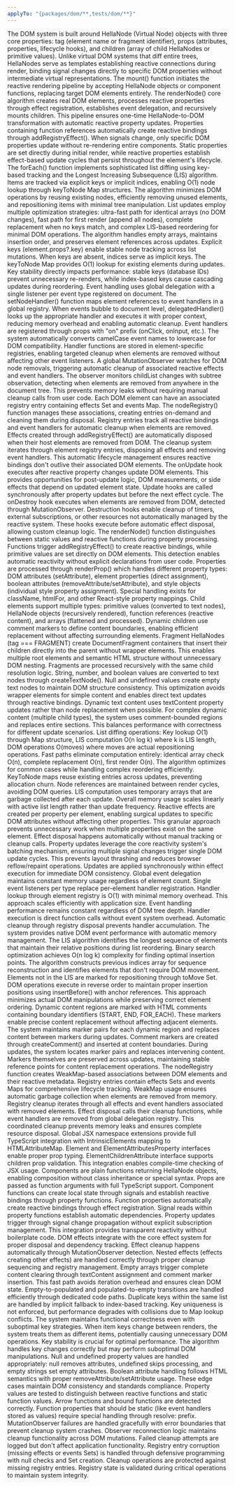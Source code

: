 ```yaml
---
applyTo: "{packages/dom/**,tests/dom/**}"
---
```


<technical-internals>
  <core-architecture>
    <reactive-rendering-system>
      <hellanode-architecture>
        The DOM system is built around HellaNode (Virtual Node) objects
        with three core properties: tag (element name or fragment identifier), props (attributes, properties, lifecycle hooks), and children (array of child HellaNodes or primitive values). Unlike virtual DOM systems that diff entire trees, HellaNodes serve as templates establishing reactive connections during render, binding signal changes directly to specific DOM properties without intermediate virtual representations.
      </hellanode-architecture>
      <mount-pipeline>
        The mount() function initiates the reactive rendering pipeline by accepting HellaNode objects or component functions, replacing target DOM elements entirely. The renderNode() core algorithm creates real DOM elements, processes reactive properties through effect registration, establishes event delegation, and recursively mounts children. This pipeline ensures one-time HellaNode-to-DOM transformation with automatic reactive property updates.
      </mount-pipeline>
      <reactive-property-binding>
        Properties containing function references automatically create reactive bindings through addRegistryEffect(). When signals change, only specific DOM properties update without re-rendering entire components. Static properties are set directly during initial render, while reactive properties establish effect-based update cycles that persist throughout the element's lifecycle.
      </reactive-property-binding>
    </reactive-rendering-system>
    <list-rendering-engine>
      <foreach-algorithm>
        The forEach() function implements sophisticated list diffing using key-based tracking and the Longest Increasing Subsequence (LIS) algorithm. Items are tracked via explicit keys or implicit indices, enabling O(1) node lookup through keyToNode Map structures. The algorithm minimizes DOM operations by reusing existing nodes, efficiently removing unused elements, and repositioning items with minimal tree manipulation.
      </foreach-algorithm>
      <diffing-strategies>
        List updates employ multiple optimization strategies: ultra-fast path for identical arrays (no DOM changes), fast path for first render (append all nodes), complete replacement when no keys match, and complex LIS-based reordering for minimal DOM operations. The algorithm handles empty arrays, maintains insertion order, and preserves element references across updates.
      </diffing-strategies>
      <key-based-optimization>
        Explicit keys (element.props?.key) enable stable node tracking across list mutations. When keys are absent, indices serve as implicit keys. The keyToNode Map provides O(1) lookup for existing elements during updates. Key stability directly impacts performance: stable keys (database IDs) prevent unnecessary re-renders, while index-based keys cause cascading updates during reordering.
      </key-based-optimization>
    </list-rendering-engine>
    <event-system>
      <global-delegation>
        Event handling uses global delegation with a single listener per event type registered on document. The setNodeHandler() function maps element references to event handlers in a global registry. When events bubble to document level, delegatedHandler() looks up the appropriate handler and executes it with proper context, reducing memory overhead and enabling automatic cleanup.
      </global-delegation>
      <handler-registration>
        Event handlers are registered through props with "on" prefix (onClick, onInput, etc.). The system automatically converts camelCase event names to lowercase for DOM compatibility. Handler functions are stored in element-specific registries, enabling targeted cleanup when elements are removed without affecting other event listeners.
      </handler-registration>
    </event-system>
  </core-architecture>
  <memory-management>
    <automatic-cleanup-system>
      <mutation-observer-integration>
        A global MutationObserver watches for DOM node removals, triggering automatic cleanup of associated reactive effects and event handlers. The observer monitors childList changes with subtree observation, detecting when elements are removed from anywhere in the document tree. This prevents memory leaks without requiring manual cleanup calls from user code.
      </mutation-observer-integration>
      <node-registry-architecture>
        Each DOM element can have an associated registry entry containing effects Set and events Map. The nodeRegistry() function manages these associations, creating entries on-demand and cleaning them during disposal. Registry entries track all reactive bindings and event handlers for automatic cleanup when elements are removed.
      </node-registry-architecture>
      <effect-lifecycle-management>
        Effects created through addRegistryEffect() are automatically disposed when their host elements are removed from DOM. The cleanup system iterates through element registry entries, disposing all effects and removing event handlers. This automatic lifecycle management ensures reactive bindings don't outlive their associated DOM elements.
      </effect-lifecycle-management>
    </automatic-cleanup-system>
    <lifecycle-hooks>
      <update-lifecycle>
        The onUpdate hook executes after reactive property changes update DOM elements. This provides opportunities for post-update logic, DOM measurements, or side effects that depend on updated element state. Update hooks are called synchronously after property updates but before the next effect cycle.
      </update-lifecycle>
      <destruction-lifecycle>
        The onDestroy hook executes when elements are removed from DOM, detected through MutationObserver. Destruction hooks enable cleanup of timers, external subscriptions, or other resources not automatically managed by the reactive system. These hooks execute before automatic effect disposal, allowing custom cleanup logic.
      </destruction-lifecycle>
    </lifecycle-hooks>
  </memory-management>
  <rendering-algorithms>
    <property-resolution>
      <reactive-vs-static-detection>
        The renderNode() function distinguishes between static values and reactive functions during property processing. Functions trigger addRegistryEffect() to create reactive bindings, while primitive values are set directly on DOM elements. This detection enables automatic reactivity without explicit declarations from user code.
      </reactive-vs-static-detection>
      <property-application-pipeline>
        Properties are processed through renderProp() which handles different property types: DOM attributes (setAttribute), element properties (direct assignment), boolean attributes (removeAttribute/setAttribute), and style objects (individual style property assignment). Special handling exists for className, htmlFor, and other React-style property mappings.
      </property-application-pipeline>
    </property-resolution>
    <child-resolution>
      <dynamic-content-handling>
        Child elements support multiple types: primitive values (converted to text nodes), HellaNode objects (recursively rendered), function references (reactive content), and arrays (flattened and processed). Dynamic children use comment markers to define content boundaries, enabling efficient replacement without affecting surrounding elements.
      </dynamic-content-handling>
      <fragment-processing>
        Fragment HellaNodes (tag === FRAGMENT) create DocumentFragment containers that insert their children directly into the parent without wrapper elements. This enables multiple root elements and semantic HTML structure without unnecessary DOM nesting. Fragments are processed recursively with the same child resolution logic.
      </fragment-processing>
    </child-resolution>
    <text-node-optimization>
      <primitive-value-handling>
        String, number, and boolean values are converted to text nodes through createTextNode(). Null and undefined values create empty text nodes to maintain DOM structure consistency. This optimization avoids wrapper elements for simple content and enables direct text updates through reactive bindings.
      </primitive-value-handling>
      <content-replacement-strategy>
        Dynamic text content uses textContent property updates rather than node replacement when possible. For complex dynamic content (multiple child types), the system uses comment-bounded regions and replaces entire sections. This balances performance with correctness for different update scenarios.
      </content-replacement-strategy>
    </text-node-optimization>
  </rendering-algorithms>
  <performance-optimizations>
    <list-diffing-complexity>
      <computational-analysis>
        List diffing operations: Key lookup O(1) through Map structure, LIS computation O(n log k) where k is LIS length, DOM operations O(moves) where moves are actual repositioning operations. Fast paths eliminate computation entirely: identical array check O(n), complete replacement O(n), first render O(n). The algorithm optimizes for common cases while handling complex reordering efficiently.
      </computational-analysis>
      <memory-patterns>
        KeyToNode maps reuse existing entries across updates, preventing allocation churn. Node references are maintained between render cycles, avoiding DOM queries. LIS computation uses temporary arrays that are garbage collected after each update. Overall memory usage scales linearly with active list length rather than update frequency.
      </memory-patterns>
    </list-diffing-complexity>
    <reactive-binding-efficiency>
      <effect-granularity>
        Reactive effects are created per property per element, enabling surgical updates to specific DOM attributes without affecting other properties. This granular approach prevents unnecessary work when multiple properties exist on the same element. Effect disposal happens automatically without manual tracking or cleanup calls.
      </effect-granularity>
      <update-batching>
        Property updates leverage the core reactivity system's batching mechanism, ensuring multiple signal changes trigger single DOM update cycles. This prevents layout thrashing and reduces browser reflow/repaint operations. Updates are applied synchronously within effect execution for immediate DOM consistency.
      </update-batching>
    </reactive-binding-efficiency>
    <event-delegation-benefits>
      <memory-footprint-reduction>
        Global event delegation maintains constant memory usage regardless of element count. Single event listeners per type replace per-element handler registration. Handler lookup through element registry is O(1) with minimal memory overhead. This approach scales efficiently with application size.
      </memory-footprint-reduction>
      <performance-characteristics>
        Event handling performance remains constant regardless of DOM tree depth. Handler execution is direct function calls without event system overhead. Automatic cleanup through registry disposal prevents handler accumulation. The system provides native DOM event performance with automatic memory management.
      </performance-characteristics>
    </event-delegation-benefits>
  </performance-optimizations>
  <advanced-algorithms>
    <longest-increasing-subsequence>
      <algorithm-implementation>
        The LIS algorithm identifies the longest sequence of elements that maintain their relative positions during list reordering. Binary search optimization achieves O(n log k) complexity for finding optimal insertion points. The algorithm constructs previous indices array for sequence reconstruction and identifies elements that don't require DOM movement.
      </algorithm-implementation>
      <dom-movement-minimization>
        Elements not in the LIS are marked for repositioning through toMove Set. DOM operations execute in reverse order to maintain proper insertion positions using insertBefore() with anchor references. This approach minimizes actual DOM manipulations while preserving correct element ordering.
      </dom-movement-minimization>
    </longest-increasing-subsequence>
    <comment-marker-system>
      <dynamic-content-boundaries>
        Dynamic content regions are marked with HTML comments containing boundary identifiers (START, END, FOR_EACH). These markers enable precise content replacement without affecting adjacent elements. The system maintains marker pairs for each dynamic region and replaces content between markers during updates.
      </dynamic-content-boundaries>
      <marker-management>
        Comment markers are created through createComment() and inserted at content boundaries. During updates, the system locates marker pairs and replaces intervening content. Markers themselves are preserved across updates, maintaining stable reference points for content replacement operations.
      </marker-management>
    </comment-marker-system>
    <registry-architecture>
      <element-association-mapping>
        The nodeRegistry function creates WeakMap-based associations between DOM elements and their reactive metadata. Registry entries contain effects Sets and events Maps for comprehensive lifecycle tracking. WeakMap usage ensures automatic garbage collection when elements are removed from memory.
      </element-association-mapping>
      <cleanup-coordination>
        Registry cleanup iterates through all effects and event handlers associated with removed elements. Effect disposal calls their cleanup functions, while event handlers are removed from global delegation registry. This coordinated cleanup prevents memory leaks and ensures complete resource disposal.
      </cleanup-coordination>
    </registry-architecture>
  </advanced-algorithms>
  <integration-patterns>
    <jsx-compatibility>
      <type-system-integration>
        Global JSX namespace extensions provide full TypeScript integration with IntrinsicElements mapping to HTMLAttributeMap. Element and ElementAttributesProperty interfaces enable proper prop typing. ElementChildrenAttribute interface supports children prop validation. This integration enables compile-time checking of JSX usage.
      </type-system-integration>
      <component-function-pattern>
        Components are plain functions returning HellaNode objects, enabling composition without class inheritance or special syntax. Props are passed as function arguments with full TypeScript support. Component functions can create local state through signals and establish reactive bindings through property functions.
      </component-function-pattern>
    </jsx-compatibility>
    <reactive-system-integration>
      <signal-binding-automation>
        Function properties automatically create reactive bindings through effect registration. Signal reads within property functions establish automatic dependencies. Property updates trigger through signal change propagation without explicit subscription management. This integration provides transparent reactivity without boilerplate code.
      </signal-binding-automation>
      <effect-lifecycle-coordination>
        DOM effects integrate with the core effect system for proper disposal and dependency tracking. Effect cleanup happens automatically through MutationObserver detection. Nested effects (effects creating other effects) are handled correctly through proper cleanup sequencing and registry management.
      </effect-lifecycle-coordination>
    </reactive-system-integration>
  </integration-patterns>
  <edge-case-handling>
    <list-update-scenarios>
      <empty-array-handling>
        Empty arrays trigger complete content clearing through textContent assignment and comment marker insertion. This fast path avoids iteration overhead and ensures clean DOM state. Empty-to-populated and populated-to-empty transitions are handled efficiently through dedicated code paths.
      </empty-array-handling>
      <key-collision-management>
        Duplicate keys within the same list are handled by implicit fallback to index-based tracking. Key uniqueness is not enforced, but performance degrades with collisions due to Map lookup conflicts. The system maintains functional correctness even with suboptimal key strategies.
      </key-collision-management>
      <dynamic-key-changes>
        When item keys change between renders, the system treats them as different items, potentially causing unnecessary DOM operations. Key stability is crucial for optimal performance. The algorithm handles key changes correctly but may perform suboptimal DOM manipulations.
      </dynamic-key-changes>
    </list-update-scenarios>
    <property-edge-cases>
      <null-undefined-handling>
        Null and undefined property values are handled appropriately:
        null removes attributes, undefined skips processing, and empty strings set empty attributes. Boolean attribute handling follows HTML semantics with proper removeAttribute/setAttribute usage. These edge cases maintain DOM consistency and standards compliance.
      </null-undefined-handling>
      <function-vs-value-disambiguation>
        Property values are tested to distinguish between reactive functions and static function values. Arrow functions and bound functions are detected correctly. Function properties that should be static (like event handlers stored as values) require special handling through resolve: prefix.
      </function-vs-value-disambiguation>
    </property-edge-cases>
    <cleanup-error-handling>
      <observer-failure-recovery>
        MutationObserver failures are handled gracefully with error boundaries that prevent cleanup system crashes. Observer reconnection logic maintains cleanup functionality across DOM mutations. Failed cleanup attempts are logged but don't affect application functionality.
      </observer-failure-recovery>
      <registry-corruption-protection>
        Registry entry corruption (missing effects or events Sets) is handled through defensive programming with null checks and Set creation. Cleanup operations are protected against missing registry entries. Registry state is validated during critical operations to maintain system integrity.
      </registry-corruption-protection>
    </cleanup-error-handling>
  </edge-case-handling>
</technical-internals>
